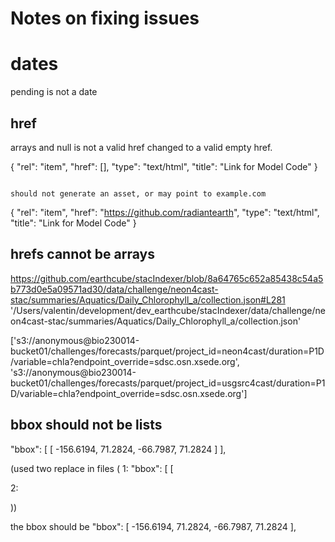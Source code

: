 # Notes on fixing issues

# dates
pending is not a date

## href
arrays and null is not a valid href
changed to a valid empty href.

{
      "rel": "item",
      "href": [],
      "type": "text/html",
      "title": "Link for Model Code"
    }

```

should not generate an asset, or may point to example.com

```
{
      "rel": "item",
      "href": "https://github.com/radiantearth",
      "type": "text/html",
      "title": "Link for Model Code"
    }
## hrefs cannot be arrays
https://github.com/earthcube/stacIndexer/blob/8a64765c652a85438c54a5b773d0e5a09571ad30/data/challenge/neon4cast-stac/summaries/Aquatics/Daily_Chlorophyll_a/collection.json#L281
'/Users/valentin/development/dev_earthcube/stacIndexer/data/challenge/neon4cast-stac/summaries/Aquatics/Daily_Chlorophyll_a/collection.json'

['s3://anonymous@bio230014-bucket01/challenges/forecasts/parquet/project_id=neon4cast/duration=P1D/variable=chla?endpoint_override=sdsc.osn.xsede.org', 's3://anonymous@bio230014-bucket01/challenges/forecasts/parquet/project_id=usgsrc4cast/duration=P1D/variable=chla?endpoint_override=sdsc.osn.xsede.org']


## bbox should not be lists

"bbox": [
    [
      -156.6194,
      71.2824,
      -66.7987,
      71.2824
    ]
  ],

(used two replace in files (
1:
"bbox": [
    [

2:

))

the bbox should be 
"bbox": [
      -156.6194,
      71.2824,
      -66.7987,
      71.2824
  ],

